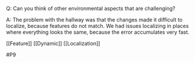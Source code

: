 Q: Can you think of other environmental aspects that are challenging?

A: The problem with the hallway was that the changes made it difficult to localize, because features do not match. We had issues localizing in places where everything looks the same, because the error accumulates very fast. 

[[Feature]]
[[Dynamic]]
[[Localization]]

#P9 